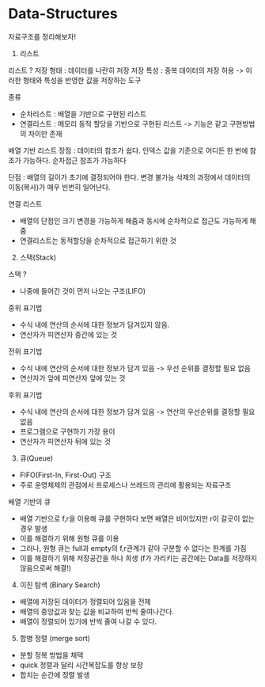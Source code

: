 # Data-Structures
자료구조를 정리해보자!

1) 리스트 

리스트 ?
저장 형태 : 데이터를 나란히 저장
저장 특성 : 중복 데이터의 저장 허용
-> 이러한 형태와 특성을 반영한 값을 저장하는 도구

종류
- 순차리스트 : 배열을 기반으로 구현된 리스트
- 연결리스트 : 메모리 동적 할당을 기반으로 구현된 리스트
-> 기능은 같고 구현방법의 차이만 존재

배열 기반 리스트
장점 : 데이터의 참조가 쉽다. 
		   인덱스 값을 기준으로 어디든 한 번에 참조가 가능하다.
		   순차접근 참조가 가능하다
	
단점 : 배열의 길이가 초기에 결정되어야 한다. 변경 불가능
		   삭제의 과정에서 데이터의 이동(복사)가 매우 빈번히 일어난다.

연결 리스트
- 배열의 단점인 크기 변경을 가능하게 해줌과 동시에 순차적으로 접근도 가능하게 해줌
- 연결리스트는 동적할당을 순차적으로 접근하기 위한 것

2) 스택(Stack)

스택 ? 
- 나중에 들어간 것이 먼저 나오는 구조(LIFO)

중위 표기법 
- 수식 내에 연산의 순서에 대한 정보가 담겨있지 않음. 
- 연산자가 피연산자 중간에 있는 것

전위 표기법 
- 수식 내에 연산의 순서에 대한 정보가 담겨 있음 -> 우선 순위를 결정할 필요 없음
- 연산자가 앞에 피연산자 앞에 있는 것

후위 표기법
- 수식 내에 연산의 순서에 대한 정보가 담겨 있음 -> 연산의 우선순위를 결정할 필요 없음
- 프로그램으로 구현하기 가장 용이 
- 연산자가 피연산자 뒤에 있는 것

3) 큐(Queue)
- FIFO(First-In, First-Out) 구조
- 주로 운영체제의 관점에서 프로세스나 쓰레드의 관리에 활용되는 자료구조

배열 기반의 큐
- 배열 기반으로 f,r을 이용해 큐를 구현하다 보면 배열은 비어있지만 r이 갈곳이 없는 경우 발생
- 이를 해결하기 위해 원형 큐를 이용
- 그러나, 원형 큐는 full과 empty의 f,r관계가 같아 구분할 수 없다는 한계를 가짐
- 이를 해결하기 위해 저장공간을 하나 희생 (f가 가리키는 공간에는 Data를 저장하지 않음으로써 해결!)

4) 이진 탐색 (Binary Search)
- 배열에 저장된 데이터가 정렬되어 있음을 전제
- 배열의 중앙값과 찾는 값을 비교하여 반씩 줄여나간다.
- 배열이 정렬되어 있기에 반씩 줄여 나갈 수 있다.

5) 합병 정렬 (merge sort)
- 분할 정복 방법을 채택 
- quick 정렬과 달리 시간복잡도를 항상 보장
- 합치는 순간에 정렬 발생


